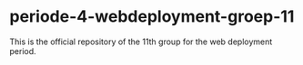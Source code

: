 # periode-4-webdeployment-groep-11
This is the official repository of the 11th group for the web deployment period.
